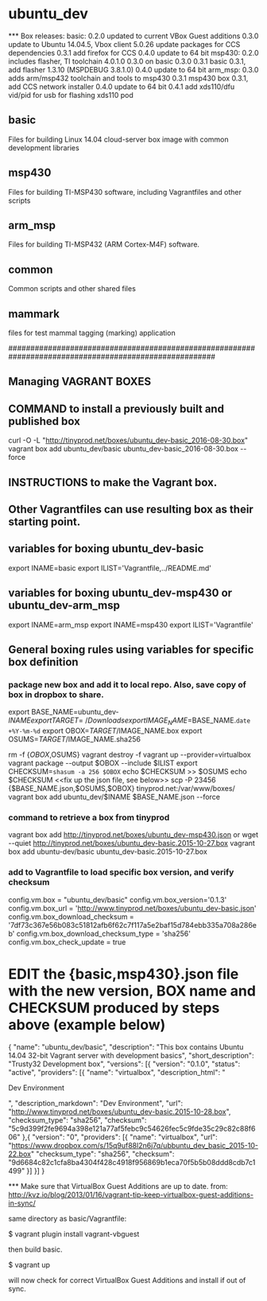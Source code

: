 # ubuntu_dev

*** Box releases:
basic:   0.2.0   updated to current VBox Guest additions
         0.3.0   update to Ubuntu 14.04.5, Vbox client 5.0.26
                 update packages for CCS dependencies
         0.3.1   add firefox for CCS
         0.4.0   update to 64 bit
msp430:  0.2.0   includes flasher, TI toolchain 4.0.1.0
         0.3.0   on basic 0.3.0
         0.3.1   basic 0.3.1, add flasher 1.3.10 (MSPDEBUG 3.8.1.0)
         0.4.0   update to 64 bit
arm_msp: 0.3.0   adds arm/msp432 toolchain and tools to msp430
         0.3.1   msp430 box 0.3.1, add CCS network installer
         0.4.0   update to 64 bit
         0.4.1   add xds110/dfu vid/pid for usb for flashing xds110 pod

## basic
Files for building Linux 14.04 cloud-server box image with common development libraries

## msp430
Files for building TI-MSP430 software, including Vagrantfiles and other scripts

## arm_msp
Files for building TI-MSP432 (ARM Cortex-M4F) software.

## common
Common scripts and other shared files

## mammark
files for test mammal tagging (marking) application


#######################################################################################################
##
## Managing VAGRANT BOXES
##
## COMMAND to install a previously built and published box

curl -O -L "http://tinyprod.net/boxes/ubuntu_dev-basic_2016-08-30.box"
vagrant box add ubuntu_dev/basic ubuntu_dev-basic_2016-08-30.box --force


## INSTRUCTIONS to make the Vagrant box. 
##  Other Vagrantfiles can use resulting box as their starting point.

## variables for boxing ubuntu_dev-basic
export INAME=basic
export ILIST='Vagrantfile,../README.md'

## variables for boxing ubuntu_dev-msp430 or ubuntu_dev-arm_msp
export INAME=arm_msp
export INAME=msp430
export ILIST='Vagrantfile'

## General boxing rules using variables for specific box definition
###  package new box and add it to local repo. Also, save copy of box in dropbox to share.
export BASE_NAME=ubuntu_dev-$INAME
export TARGET=~/Downloads
export IMAGE_NAME=$BASE_NAME.`date +%Y-%m-%d`
export OBOX=$TARGET/$IMAGE_NAME.box
export OSUMS=$TARGET/$IMAGE_NAME.sha256

rm -f {$OBOX,$OSUMS}
vagrant destroy -f
vagrant up --provider=virtualbox
vagrant package --output $OBOX --include $ILIST
export CHECKSUM=`shasum -a 256 $OBOX`
echo $CHECKSUM >> $OSUMS
echo $CHECKSUM
<<fix up the json file, see below>>
scp -P 23456 {$BASE_NAME.json,$OSUMS,$OBOX} tinyprod.net:/var/www/boxes/
vagrant box add ubuntu_dev/$INAME $BASE_NAME.json --force

### command to retrieve a box from tinyprod
vagrant box add http://tinyprod.net/boxes/ubuntu_dev-msp430.json
or
wget --quiet http://tinyprod.net/boxes/ubuntu_dev-basic.2015-10-27.box
vagrant box add ubuntu-dev/basic ubuntu_dev-basic.2015-10-27.box

### add to Vagrantfile to load specific box version, and verify checksum
config.vm.box = "ubuntu_dev/basic"
config.vm.box_version='0.1.3'
config.vm.box_url = 'http://www.tinyprod.net/boxes/ubuntu_dev-basic.json'
config.vm.box_download_checksum = '7df73c367e56b083c51812afb6f62c7f117a5e2baf15d784ebb335a708a286eb'
config.vm.box_download_checksum_type = 'sha256'
config.vm.box_check_update = true


# EDIT the {basic,msp430}.json file with the new version, BOX name and CHECKSUM produced by steps above (example below)
{
	"name": "ubuntu_dev/basic",
	"description": "This box contains Ubuntu 14.04 32-bit Vagrant server with development basics",
	"short_description": "Trusty32 Development box",
	"versions": [{
		"version": "0.1.0",
		"status": "active",
		"providers": [{
				"name": "virtualbox",
				"description_html": "<p>Dev Environment</p>",
				"description_markdown": "Dev Environment",
				"url": "http://www.tinyprod.net/boxes/ubuntu_dev-basic.2015-10-28.box",
				"checksum_type": "sha256",
				"checksum": "5c9d399f2fe9694a398e121a77af5febc9c54626fec5c9fde35c29c82c88f606"
		},{
        "version": "0",
        "providers": [{
                "name": "virtualbox",
                "url": "https://www.dropbox.com/s/15q9uf88l2n6j7q/ubbuntu_dev_basic_2015-10-22.box"
                "checksum_type": "sha256",
                "checksum": "9d6684c82c1cfa8ba4304f428c4918f956869b1eca70f5b5b08ddd8cdb7c1499"
        }]
    }]
}


*** Make sure that VirtualBox Guest Additions are up to date.
    from: http://kvz.io/blog/2013/01/16/vagrant-tip-keep-virtualbox-guest-additions-in-sync/

same directory as basic/Vagrantfile:

$ vagrant plugin install vagrant-vbguest

then build basic.

$ vagrant up

will now check for correct VirtualBox Guest Additions and install if out of sync.
